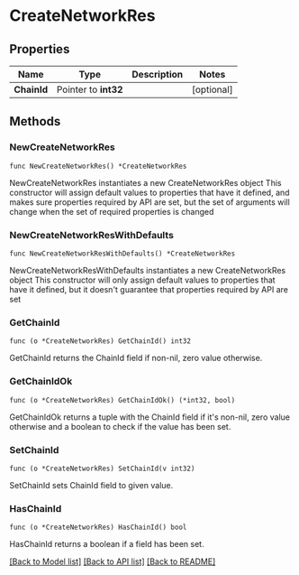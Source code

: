 # CreateNetworkRes

## Properties

Name | Type | Description | Notes
------------ | ------------- | ------------- | -------------
**ChainId** | Pointer to **int32** |  | [optional] 

## Methods

### NewCreateNetworkRes

`func NewCreateNetworkRes() *CreateNetworkRes`

NewCreateNetworkRes instantiates a new CreateNetworkRes object
This constructor will assign default values to properties that have it defined,
and makes sure properties required by API are set, but the set of arguments
will change when the set of required properties is changed

### NewCreateNetworkResWithDefaults

`func NewCreateNetworkResWithDefaults() *CreateNetworkRes`

NewCreateNetworkResWithDefaults instantiates a new CreateNetworkRes object
This constructor will only assign default values to properties that have it defined,
but it doesn't guarantee that properties required by API are set

### GetChainId

`func (o *CreateNetworkRes) GetChainId() int32`

GetChainId returns the ChainId field if non-nil, zero value otherwise.

### GetChainIdOk

`func (o *CreateNetworkRes) GetChainIdOk() (*int32, bool)`

GetChainIdOk returns a tuple with the ChainId field if it's non-nil, zero value otherwise
and a boolean to check if the value has been set.

### SetChainId

`func (o *CreateNetworkRes) SetChainId(v int32)`

SetChainId sets ChainId field to given value.

### HasChainId

`func (o *CreateNetworkRes) HasChainId() bool`

HasChainId returns a boolean if a field has been set.


[[Back to Model list]](../README.md#documentation-for-models) [[Back to API list]](../README.md#documentation-for-api-endpoints) [[Back to README]](../README.md)


